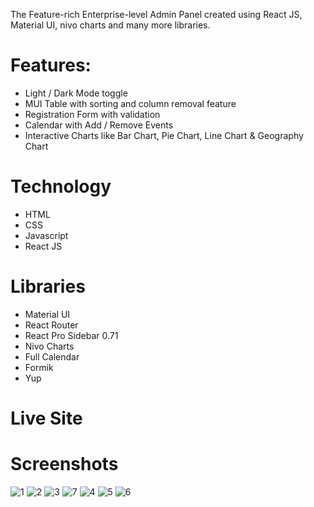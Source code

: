 The Feature-rich Enterprise-level Admin Panel created using React JS, Material UI, nivo charts and many more libraries.

# Features:
- Light / Dark Mode toggle
- MUI Table with sorting and column removal feature
- Registration Form with validation
- Calendar with Add / Remove Events
- Interactive Charts like Bar Chart, Pie Chart, Line Chart & Geography Chart

# Technology
- HTML
- CSS
- Javascript
- React JS

# Libraries
- Material UI
- React Router
- React Pro Sidebar 0.71
- Nivo Charts
- Full Calendar
- Formik
- Yup

# Live Site



# Screenshots
![1](https://github.com/devMuzaffar/ReactAdminPanel/assets/4027728/ead4d0aa-8de7-4bd9-902c-bb21c0ddf167)
![2](https://github.com/devMuzaffar/ReactAdminPanel/assets/4027728/3b1e0740-647a-4f74-bcae-9b2568bdae98)
![3](https://github.com/devMuzaffar/ReactAdminPanel/assets/4027728/5fe3553c-169d-4a10-99ac-c16f1823455d)
![7](https://github.com/devMuzaffar/ReactAdminPanel/assets/4027728/d3bb0403-39fd-4c88-9aa2-70eedbaaebd6)
![4](https://github.com/devMuzaffar/ReactAdminPanel/assets/4027728/1ad78837-588a-425a-8066-d4588ddb05b7)
![5](https://github.com/devMuzaffar/ReactAdminPanel/assets/4027728/0de8aef2-ce6e-4167-abc4-3b96e4e4a787)
![6](https://github.com/devMuzaffar/ReactAdminPanel/assets/4027728/c0ceef61-31bc-43c7-ab83-618576ddd1b1)

